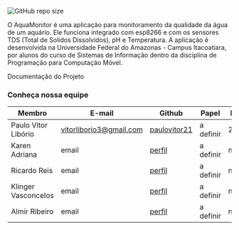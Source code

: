 ![GitHub repo size](https://img.shields.io/github/repo-size/ufam-icet-iti315/aqua-monitor)

O AquaMonitor é uma aplicação para monitoramento da qualidade da água de um aquário. Ele funciona integrado com esp8266 e com os sensores TDS (Total de Solidos Dissolvidos), pH e Temperatura. A aplicação é desenvolvida na Universidade Federal do Amazonas - Campus Itacoatiara, por alunos do curso de Sistemas de Informação dentro da disciplina de Programação para Computação Móvel.

Documentação do Projeto

### Conheça nossa equipe



| Membro | E-mail | Github | Papel |Matricula|
|-------------------------------|--------------------------|----------------------------------|----------------------|------------|
| Paulo Vitor Libório  | vitorliborio3@gmail.com | [paulovitor21](https://github.com/paulovitor21) | a definir |21752116|
| Karen Adriana  | email | [perfil](https://github.com/) | a definir |numero|
| Ricardo Reis | email| [perfil](https://github.com/) |a definir |numero|
| Klinger Vasconcelos | email | [perfil](https://github.com/) | a definir |numero|
| Almir Ribeiro  | email | [perfil](https://github.com/) | a definir |numero|
